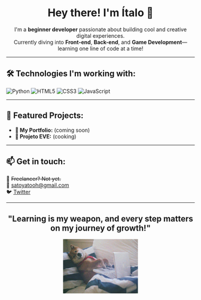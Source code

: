 <h1 align="center">Hey there! I'm Ítalo 👋</h1>

<p align="center">
  I'm a <strong>beginner developer</strong> passionate about building cool and creative digital experiences.<br>
  Currently diving into <strong>Front-end</strong>, <strong>Back-end</strong>, and <strong>Game Development</strong>—learning one line of code at a time!
</p>

---

<h2>🛠️ Technologies I'm working with:</h2>
<p>
  <img src="https://img.shields.io/badge/Python-3776AB?style=for-the-badge&logo=python&logoColor=white" alt="Python">
  <img src="https://img.shields.io/badge/HTML5-E34F26?style=for-the-badge&logo=html5&logoColor=white" alt="HTML5">
  <img src="https://img.shields.io/badge/CSS3-1572B6?style=for-the-badge&logo=css3&logoColor=white" alt="CSS3">
  <img src="https://img.shields.io/badge/JavaScript-F7DF1E?style=for-the-badge&logo=javascript&logoColor=black" alt="JavaScript">
</p>

---

<h2>🌟 Featured Projects:</h2>
<ul>
  <li><strong>🚀 My Portfolio:</strong> (coming soon)</li>
  <li><strong>📖 Projeto EVE:</strong> (cooking)</li>
</ul>

---

<h2>📫 Get in touch:</h2>
<p>
  💼 <s>Freelancer? Not yet.</s><br>
  📧 <a href="mailto:satoyatooh@gmail.com">satoyatooh@gmail.com</a><br>
  🐦 <a href="https://x.com/bosto_com" target="_blank">Twitter</a>
</p>

---

<h2 align="center">"Learning is my weapon, and every step matters on my journey of growth!"</h2>

<p align="center">
  <img src="eucoding.webp" alt="coding gif" width="200">
</p>
